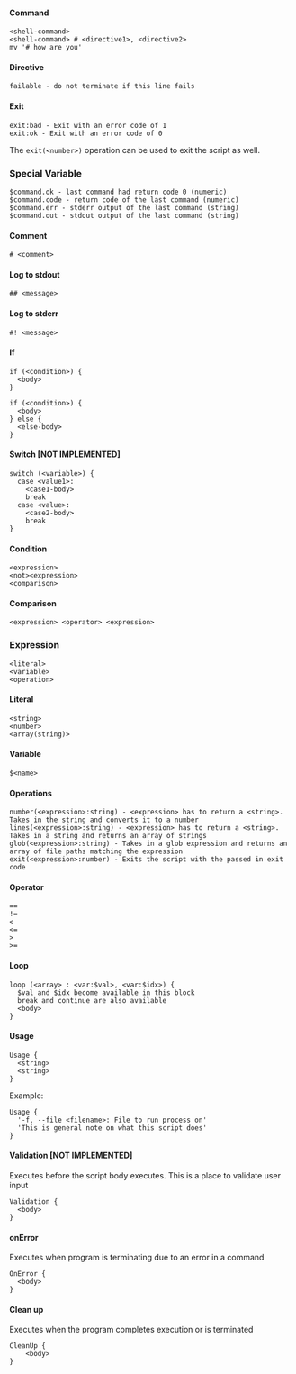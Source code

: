 #### Command

    <shell-command>
    <shell-command> # <directive1>, <directive2>
    mv '# how are you'

#### Directive

    failable - do not terminate if this line fails

#### Exit

    exit:bad - Exit with an error code of 1
    exit:ok - Exit with an error code of 0

The `exit(<number>)` operation can be used to exit the script as well.

### Special Variable

    $command.ok - last command had return code 0 (numeric)
    $command.code - return code of the last command (numeric)
    $command.err - stderr output of the last command (string)
    $command.out - stdout output of the last command (string)

#### Comment

    # <comment>

#### Log to stdout

    ## <message> 

#### Log to stderr

    #! <message>

#### If

    if (<condition>) {
      <body>
    }
    
    if (<condition>) {
      <body>
    } else {
      <else-body>
    }

#### Switch [NOT IMPLEMENTED]

    switch (<variable>) {
      case <value1>:
        <case1-body>
        break
      case <value>:
        <case2-body>
        break
    }

#### Condition

    <expression>
    <not><expression>
    <comparison>
    
#### Comparison

    <expression> <operator> <expression>

### Expression

    <literal>
    <variable>
    <operation>

#### Literal

    <string>
    <number>
    <array(string)>

#### Variable

    $<name>

#### Operations

    number(<expression>:string) - <expression> has to return a <string>. Takes in the string and converts it to a number
    lines(<expression>:string) - <expression> has to return a <string>. Takes in a string and returns an array of strings
    glob(<expression>:string) - Takes in a glob expression and returns an array of file paths matching the expression
    exit(<expression>:number) - Exits the script with the passed in exit code

#### Operator

    ==
    !=
    <
    <=
    >
    >=

#### Loop

    loop (<array> : <var:$val>, <var:$idx>) {
      $val and $idx become available in this block
      break and continue are also available
      <body>
    }

#### Usage

    Usage {
      <string>
      <string>
    }

Example:

    Usage {
      '-f, --file <filename>: File to run process on'
      'This is general note on what this script does'
    }

#### Validation [NOT IMPLEMENTED]

Executes before the script body executes. This is a place to validate user input

    Validation {
      <body>
    }

#### onError

Executes when program is terminating due to an error in a command

    OnError {
      <body>
    }

#### Clean up

Executes when the program completes execution or is terminated

    CleanUp {
        <body>
    }
    